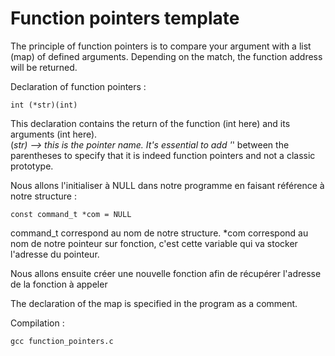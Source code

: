 # Function pointers template

The principle of function pointers is to compare your argument with a list (map) of defined arguments. Depending on the match, the function address will be returned.

Declaration of function pointers :

	int (*str)(int)
This declaration contains the return of the function (int here) and its arguments (int here).<br />
(*str) --> this is the pointer name. It's essential to add '*' between the parentheses to specify that it is indeed function pointers and not a classic prototype.

Nous allons l'initialiser à NULL dans notre programme en faisant référence à notre structure :

	const command_t *com = NULL
command_t correspond au nom de notre structure.
*com correspond au nom de notre pointeur sur fonction, c'est cette variable qui va stocker l'adresse du pointeur.

Nous allons ensuite créer une nouvelle fonction afin de récupérer l'adresse de la fonction à appeler







The declaration of the map is specified in the program as a comment.


Compilation :

	gcc function_pointers.c
